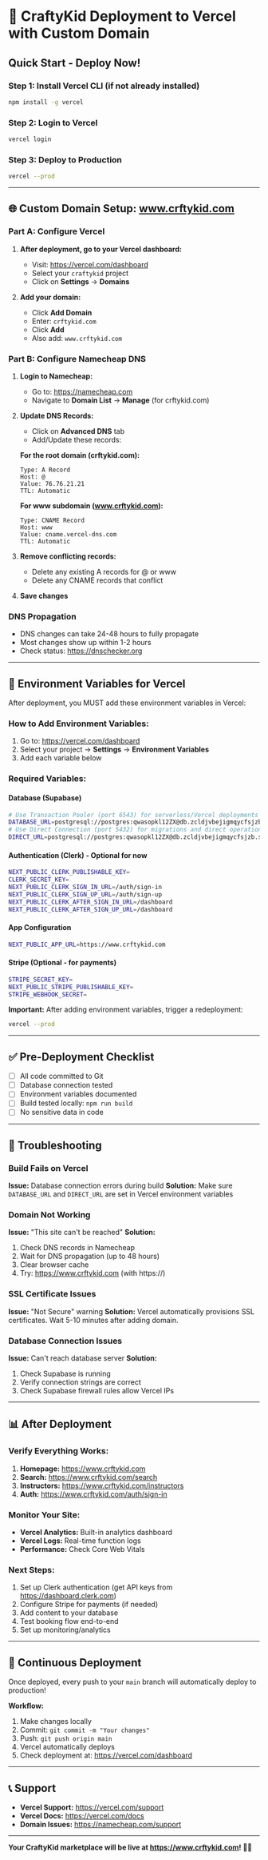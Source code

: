 # 🚀 CraftyKid Deployment to Vercel with Custom Domain

## Quick Start - Deploy Now!

### Step 1: Install Vercel CLI (if not already installed)
```bash
npm install -g vercel
```

### Step 2: Login to Vercel
```bash
vercel login
```

### Step 3: Deploy to Production
```bash
vercel --prod
```

---

## 🌐 Custom Domain Setup: www.crftykid.com

### Part A: Configure Vercel

1. **After deployment, go to your Vercel dashboard:**
   - Visit: https://vercel.com/dashboard
   - Select your `craftykid` project
   - Click on **Settings** → **Domains**

2. **Add your domain:**
   - Click **Add Domain**
   - Enter: `crftykid.com`
   - Click **Add**
   - Also add: `www.crftykid.com`

### Part B: Configure Namecheap DNS

1. **Login to Namecheap:**
   - Go to: https://namecheap.com
   - Navigate to **Domain List** → **Manage** (for crftykid.com)

2. **Update DNS Records:**
   - Click on **Advanced DNS** tab
   - Add/Update these records:

   **For the root domain (crftykid.com):**
   ```
   Type: A Record
   Host: @
   Value: 76.76.21.21
   TTL: Automatic
   ```

   **For www subdomain (www.crftykid.com):**
   ```
   Type: CNAME Record
   Host: www
   Value: cname.vercel-dns.com
   TTL: Automatic
   ```

3. **Remove conflicting records:**
   - Delete any existing A records for @ or www
   - Delete any CNAME records that conflict

4. **Save changes**

### DNS Propagation
- DNS changes can take 24-48 hours to fully propagate
- Most changes show up within 1-2 hours
- Check status: https://dnschecker.org

---

## 🔐 Environment Variables for Vercel

After deployment, you MUST add these environment variables in Vercel:

### How to Add Environment Variables:
1. Go to: https://vercel.com/dashboard
2. Select your project → **Settings** → **Environment Variables**
3. Add each variable below

### Required Variables:

#### Database (Supabase)
```bash
# Use Transaction Pooler (port 6543) for serverless/Vercel deployments
DATABASE_URL=postgresql://postgres:qwasopkl12ZX@db.zcldjvbejigmqycfsjzb.supabase.co:6543/postgres
# Use Direct Connection (port 5432) for migrations and direct operations
DIRECT_URL=postgresql://postgres:qwasopkl12ZX@db.zcldjvbejigmqycfsjzb.supabase.co:5432/postgres
```

#### Authentication (Clerk) - Optional for now
```bash
NEXT_PUBLIC_CLERK_PUBLISHABLE_KEY=
CLERK_SECRET_KEY=
NEXT_PUBLIC_CLERK_SIGN_IN_URL=/auth/sign-in
NEXT_PUBLIC_CLERK_SIGN_UP_URL=/auth/sign-up
NEXT_PUBLIC_CLERK_AFTER_SIGN_IN_URL=/dashboard
NEXT_PUBLIC_CLERK_AFTER_SIGN_UP_URL=/dashboard
```

#### App Configuration
```bash
NEXT_PUBLIC_APP_URL=https://www.crftykid.com
```

#### Stripe (Optional - for payments)
```bash
STRIPE_SECRET_KEY=
NEXT_PUBLIC_STRIPE_PUBLISHABLE_KEY=
STRIPE_WEBHOOK_SECRET=
```

**Important:** After adding environment variables, trigger a redeployment:
```bash
vercel --prod
```

---

## ✅ Pre-Deployment Checklist

- [ ] All code committed to Git
- [ ] Database connection tested
- [ ] Environment variables documented
- [ ] Build tested locally: `npm run build`
- [ ] No sensitive data in code

---

## 🔧 Troubleshooting

### Build Fails on Vercel
**Issue:** Database connection errors during build
**Solution:** Make sure `DATABASE_URL` and `DIRECT_URL` are set in Vercel environment variables

### Domain Not Working
**Issue:** "This site can't be reached"
**Solution:** 
1. Check DNS records in Namecheap
2. Wait for DNS propagation (up to 48 hours)
3. Clear browser cache
4. Try: https://www.crftykid.com (with https://)

### SSL Certificate Issues
**Issue:** "Not Secure" warning
**Solution:** Vercel automatically provisions SSL certificates. Wait 5-10 minutes after adding domain.

### Database Connection Issues
**Issue:** Can't reach database server
**Solution:**
1. Check Supabase is running
2. Verify connection strings are correct
3. Check Supabase firewall rules allow Vercel IPs

---

## 📊 After Deployment

### Verify Everything Works:
1. **Homepage:** https://www.crftykid.com
2. **Search:** https://www.crftykid.com/search
3. **Instructors:** https://www.crftykid.com/instructors
4. **Auth:** https://www.crftykid.com/auth/sign-in

### Monitor Your Site:
- **Vercel Analytics:** Built-in analytics dashboard
- **Vercel Logs:** Real-time function logs
- **Performance:** Check Core Web Vitals

### Next Steps:
1. Set up Clerk authentication (get API keys from https://dashboard.clerk.com)
2. Configure Stripe for payments (if needed)
3. Add content to your database
4. Test booking flow end-to-end
5. Set up monitoring/analytics

---

## 🚀 Continuous Deployment

Once deployed, every push to your `main` branch will automatically deploy to production!

**Workflow:**
1. Make changes locally
2. Commit: `git commit -m "Your changes"`
3. Push: `git push origin main`
4. Vercel automatically deploys
5. Check deployment at: https://vercel.com/dashboard

---

## 📞 Support

- **Vercel Support:** https://vercel.com/support
- **Vercel Docs:** https://vercel.com/docs
- **Domain Issues:** https://namecheap.com/support

---

**Your CraftyKid marketplace will be live at https://www.crftykid.com! 🎨✨**

